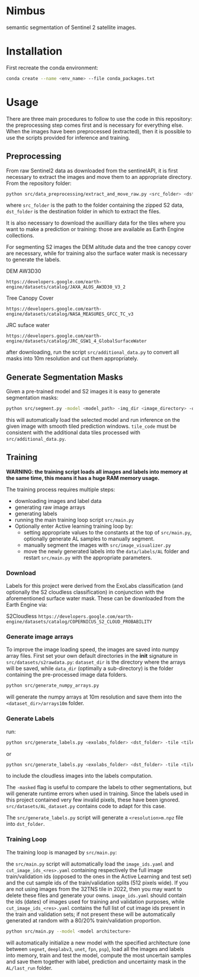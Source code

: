 # Nimbus

semantic segmentation of Sentinel 2 satellite images.

# Installation

First recreate the conda environment:
```bash
conda create --name <env_name> --file conda_packages.txt
```
# Usage

There are three main procedures to follow to use the code in this repository: the preprocessing step comes first and is necessary for everything else.
When the images have been preprocessed (extracted), then it is possible to use the scripts provided for inference and training.

## Preprocessing

From raw Sentinel2 data as downloaded from the sentinelAPI, it is first necessary to extract the images and move them to an appropriate directory. 
From the repository folder:

```bash
python src/data_preprocessing/extract_and_move_raw.py <src_folder> <dst_folder>
```
where `src_folder` is the path to the folder containing the zipped S2 data, `dst_folder` is the destination folder in which to extract the files.

It is also necessary to download the auxilliary data for the tiles where you want to make a prediction or training: those are available as Earth Engine collections.

For segmenting S2 images the DEM altitude data and the tree canopy cover are necessary, while for training also the surface water mask is necessary to generate the labels.

DEM AW3D30

`https://developers.google.com/earth-engine/datasets/catalog/JAXA_ALOS_AW3D30_V3_2`

Tree Canopy Cover

`https://developers.google.com/earth-engine/datasets/catalog/NASA_MEASURES_GFCC_TC_v3`

JRC suface water

`https://developers.google.com/earth-engine/datasets/catalog/JRC_GSW1_4_GlobalSurfaceWater`

after downloading, run the script `src/additional_data.py` to convert all masks into 10m resolution and cut them appropriately.

## Generate Segmentation Masks

Given a pre-trained model and S2 images it is easy to generate segmentation masks:

```bash
python src/segment.py -model <model_path> -img_dir <image_directory> -out <out_path> -tile <tile_code>
```

this will automatically load the selected model and run inference on the given image with smooth tiled prediction windows. `tile_code` must be consistent with the additional data tiles processed with `src/additional_data.py`.

## Training

**WARNING: the training script loads all images and labels into memory at the same time, this means it has a huge RAM memory usage.**

The training process requires multiple steps:
 - downloading images and label data
 - generating raw image arrays
 - generating labels
 - running the main training loop script `src/main.py`
 - Optionally enter Active learning training loop by:
   - setting appropriate values to the constants at the top of `src/main.py`, optionally generate AL samples to manually segment.
   - manually segment the images with `src/image_visualizer.py`
   - move the newly generated labels into the `data/labels/AL` folder and restart `src/main.py` with the appropriate parameters.



### Download
Labels for this project were derived from the ExoLabs classification (and optionally the S2 cloudless classification) in conjunction with the aforementioned surface water mask. These can be downloaded from the Earth Engine via:


S2Cloudless
`https://developers.google.com/earth-engine/datasets/catalog/COPERNICUS_S2_CLOUD_PROBABILITY`



### Generate image arrays
To improve the image loading speed, the images are saved into numpy array files. First set your own default directories in the __init__ signature in `src/datasets/s2rawdata.py`: `dataset_dir` is the directory where the arrays will be saved, while `data_dir` (optimally a sub-directory) is the folder containing the pre-processed image data folders.

```bash
python src/generate_numpy_arrays.py
```
will generate the numpy arrays at 10m resolution and save them into the `<dataset_dir>/arrays10m` folder.

### Generate Labels

run:

```bash
python src/generate_labels.py <exolabs_folder> <dst_folder> -tile <tile_code>
```

or

```bash
python src/generate_labels.py <exolabs_folder> <dst_folder> -tile <tile_code> -cloudless_folder <cloudless_folder>
```
to include the cloudless images into the labels computation.

The `-masked` flag is useful to compare the labels to other segmentations, but will generate runtime errors when used in training. Since the labels used in this project contained very few invalid pixels, these have been ignored. `src/datasets/AL_dataset.py` contains code to adapt for this case.

The `src/generate_labels.py` script will generate a `<resolution>m.npz` file into `dst_folder`.

### Training Loop

The training loop is managed by `src/main.py`:

the `src/main.py` script will automatically load the `image_ids.yaml` and `cut_image_ids_<res>.yaml` containing respectively the full image train/validation ids (opposed to the ones in the Active Learning and test set) and the cut sample ids of the train/validation splits (512 pixels wide). If you are not using images from the 32TNS tile in 2022, then you may want to delete these files and generate your owns. `image_ids.yaml` should contain the ids (dates) of images used for training and validation purposes, while `cut_image_ids_<res>.yaml` contains the full list of cut image ids present in the train and validation sets; if not present these will be automatically generated at random with a 80/20% train/validation proportion. 

```bash
python src/main.py --model <model architecture>
```
will automatically initialize a new model with the specified architecture (one between `segnet`, `deeplabv3`, `unet`, `fpn`, `psp`), load all the images and labels into memory, train and test the model, compute the most uncertain samples and save them together with label, prediction and uncertainty mask in the `AL/last_run` folder.